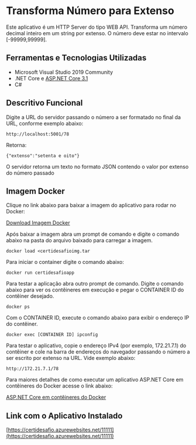 # Transforma Número para Extenso
Este aplicativo é um HTTP Server do tipo WEB API.
Transforma um número decimal inteiro em um string por extenso.
O número deve estar no intervalo [-99999,99999].

## Ferramentas e Tecnologias Utilizadas

- Microsoft Visual Studio 2019 Community
- .NET Core e [ASP.NET Core 3.1](https://github.com/aspnet/AspNetCore.Docs)
- C#

## Descritivo Funcional

Digite a URL do servidor passando o número a ser formatado no final da URL, conforme exemplo abaixo:

```console
http://localhost:5001/78
```
Retorna:
```console
{"extenso":"setenta e oito"}
```
O servidor retorna um texto no formato JSON contendo o valor por extenso do número passado

## Imagem Docker

Clique no link abaixo para baixar a imagem do aplicativo para rodar no Docker:

[Download Imagem Docker](https://1drv.ms/u/s!AqDuCVVT4S07k2cEinuqaL0ajV2H?e=vfHALq)

Após baixar a imagem abra um prompt de comando e digite o comando abaixo na pasta do arquivo baixado para carregar a imagem.
```console
docker load <certidesafioimg.tar
```
Para iniciar o container digite o comando abaixo:
```console
docker run certidesafioapp
```
Para testar a aplicação abra outro prompt de comando.
Digite o comando abaixo para ver os contêineres em execução e pegar o CONTAINER ID do contêiner desejado.
```console
docker ps
```
Com o CONTAINER ID, execute o comando abaixo para exibir o endereço IP do contêiner.
```console
docker exec [CONTAINER ID] ipconfig
```
Para testar o aplicativo, copie o endereço IPv4 (por exemplo, 172.21.7.1) do contêiner e cole na barra de endereços do navegador passando o número a ser escrito por extenso na URL. Vide exemplo abaixo:
```console
http://172.21.7.1/78
```
Para maiores detalhes de como executar um aplicativo ASP.NET Core em contêineres do Docker acesse o link abaixo:

[ASP.NET Core em contêineres do Docker](https://docs.microsoft.com/pt-br/aspnet/core/host-and-deploy/docker/building-net-docker-images?view=aspnetcore-3.1)

## Link com o Aplicativo Instalado

[https://certidesafio.azurewebsites.net/11111](https://certidesafio.azurewebsites.net/11111)
